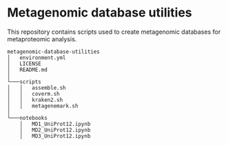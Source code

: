 # Metagenomic database utilities
This repository contains scripts used to create metagenomic databases for metaproteomic analysis.

```
metagenomic-database-utilities
│   environment.yml   
│   LICENSE
│   README.md 
│
└───scripts
│   │   assemble.sh
│   │   coverm.sh
│   │   kraken2.sh
│   │   metagenemark.sh
│   
└───notebooks
    │   MD1_UniProt12.ipynb
    │   MD2_UniProt12.ipynb
    │   MD3_UniProt12.ipynb
```

